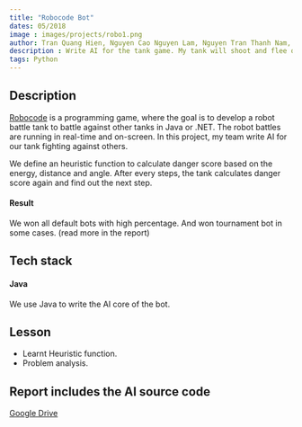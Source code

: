 ```yaml
---
title: "Robocode Bot"
dates: 05/2018
image : images/projects/robo1.png    
author: Tran Quang Hien, Nguyen Cao Nguyen Lam, Nguyen Tran Thanh Nam, Phan Quoc Tuan
description : Write AI for the tank game. My tank will shoot and flee other tanks.
tags: Python 
---
```


## Description
[Robocode](https://robocode.sourceforge.io/) is a programming game, where the goal is to develop a robot battle tank to battle against other tanks in Java or .NET. The robot battles are running in real-time and on-screen.
In this project, my team write AI for our tank fighting against others.

We define an heuristic function to calculate danger score based on the energy, distance and angle. After every steps, the tank calculates danger score again and find out the next step.

#### Result
We won all default bots with high percentage. And won tournament bot in some cases. (read more in the report)

## Tech stack
#### Java
We use Java to write the AI core of the bot.

## Lesson
* Learnt Heuristic function.
* Problem analysis.

## Report includes the AI source code
[Google Drive](https://drive.google.com/file/d/1QDrJmLxpvPvGf9n2h_5srHLuoFSQufhc/view?usp=sharing)




